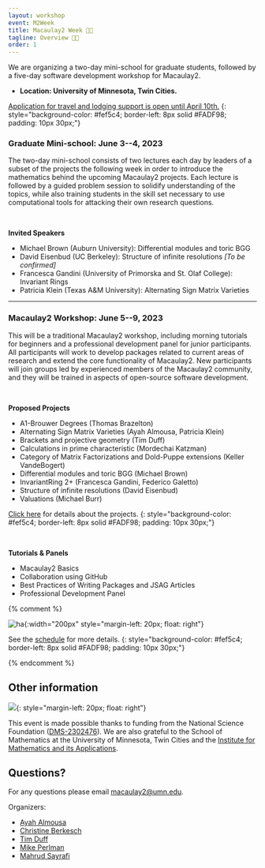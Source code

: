 ```yaml
---
layout: workshop
event: M2Week
title: Macaulay2 Week 🧑‍💻
tagline: Overview 🧑‍💻
order: 1
---
```


We are organizing a two-day mini-school for graduate students, followed by a five-day software development workshop for Macaulay2.
- **Location: University of Minnesota, Twin Cities.**

[Application for travel and lodging support is open until April 10th.](registration)
{: style="background-color: #fef5c4; border-left: 8px solid #FADF98; padding: 10px 30px;"}

### Graduate Mini-school: June 3--4, 2023
The two-day mini-school consists of two lectures each day by leaders of a subset of the projects the following week in order to introduce the mathematics behind the upcoming Macaulay2 projects. Each lecture is followed by a guided problem session to solidify understanding of the topics, while also training students in the skill set necessary to use computational tools for attacking their own research questions.

<br/>

**Invited Speakers**
- Michael Brown (Auburn University): Differential modules and toric BGG
- David Eisenbud (UC Berkeley): Structure of infinite resolutions *[To be confirmed]*
- Francesca Gandini (University of Primorska and St. Olaf College): Invariant Rings
- Patricia Klein (Texas A&M University): Alternating Sign Matrix Varieties

---

### Macaulay2 Workshop: June 5--9, 2023
This will be a traditional Macaulay2 workshop, including morning tutorials for beginners and a professional development panel for junior participants. All participants will work to develop packages related to current areas of research and extend the core functionality of Macaulay2. New participants will join groups led by experienced members of the Macaulay2 community, and they will be trained in aspects of open-source software development.

<br/>

**Proposed Projects**
- A1-Brouwer Degrees (Thomas Brazelton)
- Alternating Sign Matrix Varieties (Ayah Almousa, Patricia Klein)
- Brackets and projective geometry (Tim Duff)
- Calculations in prime characteristic (Mordechai Katzman)
- Category of Matrix Factorizations and Dold-Puppe extensions (Keller VandeBogert)
- Differential modules and toric BGG (Michael Brown)
- InvariantRing 2+ (Francesca Gandini, Federico Galetto)
- Structure of infinite resolutions (David Eisenbud)
- Valuations (Michael Burr)

[Click here](https://github.com/Macaulay2/Workshop-2023-Minneapolis/wiki/Workshop-Projects) for details about the projects.
{: style="background-color: #fef5c4; border-left: 8px solid #FADF98; padding: 10px 30px;"}

<br/>

**Tutorials & Panels**
- Macaulay2 Basics
- Collaboration using GitHub
- Best Practices of Writing Packages and JSAG Articles
- Professional Development Panel

{% comment %}

![](../static/mocha.png "ha"){:width="200px" style="margin-left: 20px; float: right"}

See the [schedule](schedule) for more details.
{: style="background-color: #fef5c4; border-left: 8px solid #FADF98; padding: 10px 30px;"}

{% endcomment %}

## Other information

![](https://www.nsf.gov/images/logos/NSF_4-Color_bitmap_Logo_thumb.jpg){: style="margin-left: 20px; float: right"}

This event is made possible thanks to funding from the National Science Foundation ([DMS-2302476](https://www.nsf.gov/awardsearch/showAward?AWD_ID=2302476)). We are also grateful to the School of Mathematics at the University of Minnesota, Twin Cities and the [Institute for Mathematics and its Applications](https://ima.umn.edu).

## Questions?

For any questions please email [macaulay2@umn.edu](mailto:macaulay2@umn.edu).

Organizers:
- [Ayah Almousa]
- [Christine Berkesch]
- [Tim Duff]
- [Mike Perlman]
- [Mahrud Sayrafi]

[Ayah Almousa]: https://sites.google.com/view/ayah-almousa
[Christine Berkesch]: https://math.umn.edu/~cberkesc
[Tim Duff]: https://timduff35.github.io/timduff35
[Mike Perlman]: https://sites.google.com/view/michaelperlman/home
[Mahrud Sayrafi]: https://math.umn.edu/~mahrud
